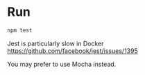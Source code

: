 # Run
```bash
npm test
```

Jest is particularly slow in Docker
https://github.com/facebook/jest/issues/1395

You may prefer to use Mocha instead.
